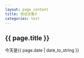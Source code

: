 ```yaml
---
layout: page_content
title: 测试文章3
categories: test
---
```


<h2>{{ page.title }}</h2>
<p>今天是{{ page.date | date_to_string }}</p>
